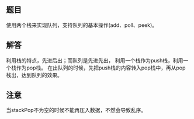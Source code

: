 ## 题目
使用两个栈来实现队列，支持队列的基本操作(add、poll、peek)。

## 解答
利用栈的特点，先进后出；而队列是先进先出，
利用一个栈作为push栈，利用一个栈作为pop栈。
在出队列的时候，先把push栈的内容转入pop栈中，再从pop栈出，达到队列的效果。

## 注意
当stackPop不为空的时候不能再压入数据，不然会导致乱序。